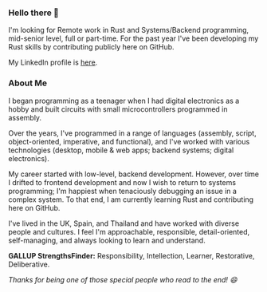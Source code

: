 ### Hello there :wave:

I'm looking for Remote work in Rust and Systems/Backend programming, mid-senior level, full or part-time. For the past year I've been developing my Rust skills by contributing publicly here on GitHub.

My LinkedIn profile is [here](https://www.linkedin.com/in/neil-singh-067230262).

### About Me

I began programming as a teenager when I had digital electronics as a hobby and built circuits with small microcontrollers programmed in assembly.

Over the years, I've programmed in a range of languages (assembly, script, object-oriented, imperative, and functional), and I've worked with various technologies (desktop, mobile & web apps; backend systems; digital electronics).

My career started with low-level, backend development. However, over time I drifted to frontend development and now I wish to return to systems programming; I'm happiest when tenaciously debugging an issue in a complex system. To that end, I am currently learning Rust and contributing here on GitHub.

I've lived in the UK, Spain, and Thailand and have worked with diverse people and cultures.
I feel I'm approachable, responsible, detail-oriented, self-managing, and always looking to learn and understand.

__GALLUP StrengthsFinder:__ Responsibility, Intellection, Learner, Restorative, Deliberative.

_Thanks for being one of those special people who read to the end! :smile:_
